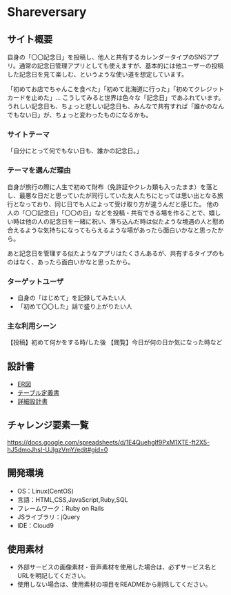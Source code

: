 # Shareversary

## サイト概要

自身の「〇〇記念日」を投稿し、他人と共有するカレンダータイプのSNSアプリ。通常の記念日管理アプリとしても使えますが、基本的には他ユーザーの投稿した記念日を見て楽しむ、というような使い道を想定しています。

「初めてお店でちゃんこを食べた」「初めて北海道に行った」「初めてクレジットカードを止めた」… こうしてみると世界は色々な「記念日」であふれています。うれしい記念日も、ちょっと悲しい記念日も、みんなで共有すれば「誰かのなんでもない日」が、ちょっと変わったものになるかも。
### サイトテーマ

「自分にとって何でもない日も、誰かの記念日。」

### テーマを選んだ理由

自身が旅行の際に人生で初めて財布（免許証やクレカ類も入ったまま）を落とし、最悪な日だと思っていたが同行していた友人たちにとっては思い出となる旅行となっており、同じ日でも人によって受け取り方が違うんだと感じた。
他の人の「〇〇記念日」「〇〇の日」などを投稿・共有できる場を作ることで、嬉しい時は他の人の記念日を一緒に祝い、落ち込んだ時は似たような境遇の人と慰め合えるような気持ちになってもらえるような場があったら面白いかなと思ったから。

あと記念日を管理する似たようなアプリはたくさんあるが、共有するタイプのものはなく、あったら面白いかなと思ったから。

### ターゲットユーザ

- 自身の「はじめて」を記録してみたい人
- 「初めて〇〇した」話で盛り上がりたい人

### 主な利用シーン

【投稿】初めて何かをする時/した後
【閲覧】今日が何の日か気になった時など


## 設計書
- [ER図](https://drive.google.com/file/d/193Q385tD8bDUOca7sad5_mnWdITxh8Cu/view?usp=sharing)
- [テーブル定義書](https://docs.google.com/spreadsheets/d/1f2lNVyXqcQfgADfrtDCo6fuE-Itf1Kc_OgUSwtZbE10/edit#gid=561761829)
- [詳細設計書](https://docs.google.com/spreadsheets/d/1_KOqj7REVZyLgscF0rdS2w0h6uQ2UC0G9d9muUHLBJY/edit?usp=sharing)



## チャレンジ要素一覧
<https://docs.google.com/spreadsheets/d/1E4Quehglf9PxM1XTE-ft2X5-hJ5dmoJhsI-UJlgzVmY/edit#gid=0>

## 開発環境
- OS：Linux(CentOS)
- 言語：HTML,CSS,JavaScript,Ruby,SQL
- フレームワーク：Ruby on Rails
- JSライブラリ：jQuery
- IDE：Cloud9

## 使用素材
- 外部サービスの画像素材・音声素材を使用した場合は、必ずサービス名とURLを明記してください。
- 使用しない場合は、使用素材の項目をREADMEから削除してください。
